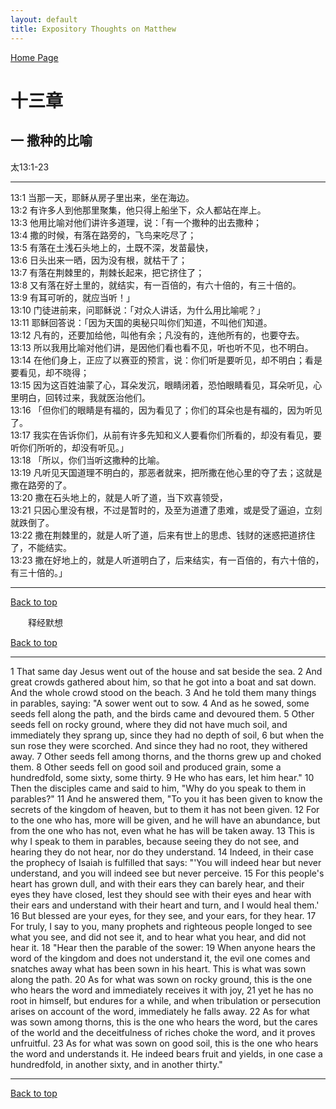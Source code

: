 ```yaml
---
layout: default
title: Expository Thoughts on Matthew
---
```

[ Home Page ]({{site.baseurl}}/index) <br>

<a name="0"></a>
# 十三章 

## 一 撒种的比喻

太13:1-23

***

13:1 当那一天，耶稣从房子里出来，坐在海边。<br>
13:2 有许多人到他那里聚集，他只得上船坐下，众人都站在岸上。<br>
13:3 他用比喻对他们讲许多道理，说：「有一个撒种的出去撒种；<br>
13:4 撒的时候，有落在路旁的，飞鸟来吃尽了；<br>
13:5 有落在土浅石头地上的，土既不深，发苗最快，<br>
13:6 日头出来一晒，因为没有根，就枯干了；<br>
13:7 有落在荆棘里的，荆棘长起来，把它挤住了；<br>
13:8 又有落在好土里的，就结实，有一百倍的，有六十倍的，有三十倍的。<br>
13:9 有耳可听的，就应当听！」<br>
13:10 门徒进前来，问耶稣说：「对众人讲话，为什么用比喻呢？」<br>
13:11 耶稣回答说：「因为天国的奥秘只叫你们知道，不叫他们知道。<br>
13:12 凡有的，还要加给他，叫他有余；凡没有的，连他所有的，也要夺去。<br>
13:13 所以我用比喻对他们讲，是因他们看也看不见，听也听不见，也不明白。<br>
13:14 在他们身上，正应了以赛亚的预言，说：你们听是要听见，却不明白；看是要看见，却不晓得；<br>
13:15 因为这百姓油蒙了心，耳朵发沉，眼睛闭着，恐怕眼睛看见，耳朵听见，心里明白，回转过来，我就医治他们。<br>
13:16 「但你们的眼睛是有福的，因为看见了；你们的耳朵也是有福的，因为听见了。<br>
13:17 我实在告诉你们，从前有许多先知和义人要看你们所看的，却没有看见，要听你们所听的，却没有听见。」<br>
13:18 「所以，你们当听这撒种的比喻。<br>
13:19 凡听见天国道理不明白的，那恶者就来，把所撒在他心里的夺了去；这就是撒在路旁的了。<br>
13:20 撒在石头地上的，就是人听了道，当下欢喜领受，<br>
13:21 只因心里没有根，不过是暂时的，及至为道遭了患难，或是受了逼迫，立刻就跌倒了。<br>
13:22 撒在荆棘里的，就是人听了道，后来有世上的思虑、钱财的迷惑把道挤住了，不能结实。<br>
13:23 撒在好地上的，就是人听道明白了，后来结实，有一百倍的，有六十倍的，有三十倍的。」<br>

***

[Back to top](#0)

&emsp;&emsp;释经默想

[Back to top](#0)

***

1 That same day Jesus went out of the house and sat beside the sea. 2 And great crowds gathered about him, so that he got into a boat and sat down. And the whole crowd stood on the beach. 3 And he told them many things in parables, saying: "A sower went out to sow. 4 And as he sowed, some seeds fell along the path, and the birds came and devoured them. 5 Other seeds fell on rocky ground, where they did not have much soil, and immediately they sprang up, since they had no depth of soil, 6 but when the sun rose they were scorched. And since they had no root, they withered away. 7 Other seeds fell among thorns, and the thorns grew up and choked them. 8 Other seeds fell on good soil and produced grain, some a hundredfold, some sixty, some thirty. 9 He who has ears, let him hear." 10 Then the disciples came and said to him, "Why do you speak to them in parables?" 11 And he answered them, "To you it has been given to know the secrets of the kingdom of heaven, but to them it has not been given. 12 For to the one who has, more will be given, and he will have an abundance, but from the one who has not, even what he has will be taken away. 13 This is why I speak to them in parables, because seeing they do not see, and hearing they do not hear, nor do they understand. 14 Indeed, in their case the prophecy of Isaiah is fulfilled that says: "'You will indeed hear but never understand, and you will indeed see but never perceive. 15 For this people's heart has grown dull, and with their ears they can barely hear, and their eyes they have closed, lest they should see with their eyes and hear with their ears and understand with their heart and turn, and I would heal them.' 16 But blessed are your eyes, for they see, and your ears, for they hear. 17 For truly, I say to you, many prophets and righteous people longed to see what you see, and did not see it, and to hear what you hear, and did not hear it. 18 "Hear then the parable of the sower: 19 When anyone hears the word of the kingdom and does not understand it, the evil one comes and snatches away what has been sown in his heart. This is what was sown along the path. 20 As for what was sown on rocky ground, this is the one who hears the word and immediately receives it with joy, 21 yet he has no root in himself, but endures for a while, and when tribulation or persecution arises on account of the word, immediately he falls away. 22 As for what was sown among thorns, this is the one who hears the word, but the cares of the world and the deceitfulness of riches choke the word, and it proves unfruitful. 23 As for what was sown on good soil, this is the one who hears the word and understands it. He indeed bears fruit and yields, in one case a hundredfold, in another sixty, and in another thirty."

***

[Back to top](#0)
